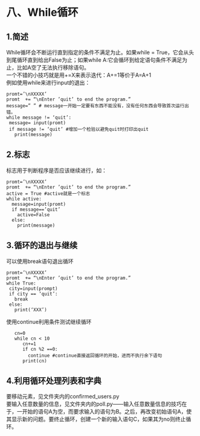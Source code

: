 # 八、While循环
## 1.简述
While循环会不断运行直到指定的条件不满足为止。如果while = True，它会从头到尾循环直到给出False为止；如果while A:它会循环到给定语句条件不满足为止，比如A空了无法执行移除语句。<br>
一个不错的小技巧就是用+=X来表示迭代：A+=1等价于A=A+1<br>
例如使用while来进行input的退出：<br>
 ```
promt=’\nXXXXX’
promt  += “\nEnter ’quit’ to end the program.”
message=” ” # message一开始一定要有东西不能没有，没有任何东西会导致首次运行出错。
while message != ‘quit’:
  message= input(promt)
  if message != ‘quit’ #增加一个检验以避免quit时打印出quit
    print(message)
 ```
## 2.标志
标志用于判断程序是否应该继续进行，如：
 ```
promt=’\nXXXXX’
promt  += “\nEnter ’quit’ to end the program.”
active = True #active就是一个标志
while active:
   message=input(promt)
   if message==’quit’
     active=False
   else:
     print(message)
 ```
## 3.循环的退出与继续
可以使用break语句退出循环
 ```
promt=’\nXXXXX’
promt  += “\nEnter ’quit’ to end the program.”
while True:
  city=input(prompt)
  if city == ‘quit’:
    break
  else:
    print(‘XXX’)
 ```
使用continue利用条件测试继续循环
 ```
    cn=0
    while cn < 10
       cn+=1
       if cn %2 ==0:
         continue #continue直接返回循环的开始，进而不执行余下语句
       print(cn)
 ```
## 4.利用循环处理列表和字典
要移动元素，见文件夹内的confirmed_users.py<br>
要输入任意数量的信息，见文件夹内的poll.py——输入任意数量信息的技巧在于，一开始的语句A为空，而要求输入的语句为B。之后，再改变初始语句A，使其显示新的问题。要终止循环，创建一个新的输入语句C，如果其为no则终止循环。<br>

